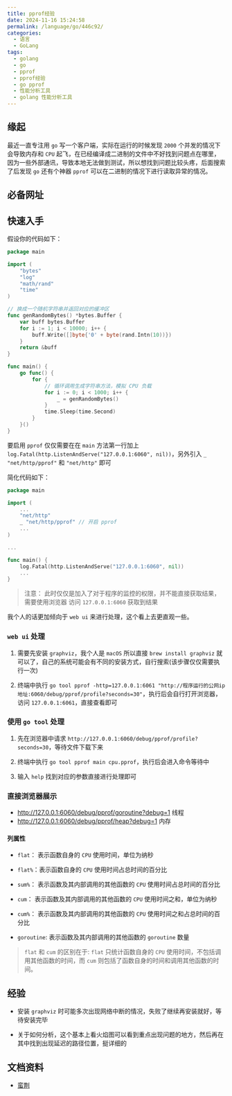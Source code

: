 ```yaml
---
title: pprof经验
date: 2024-11-16 15:24:58
permalink: /language/go/446c92/
categories:
  - 语言
  - GoLang
tags:
  - golang
  - go
  - pprof
  - pprof经验
  - go pprof
  - 性能分析工具
  - golang 性能分析工具
---
```


## 缘起

最近一直专注用 `go` 写一个客户端，实际在运行的时候发现 `2000` 个并发的情况下会导致内存和 `CPU` 起飞，在已经编译成二进制的文件中不好找到问题点在哪里，因为一些外部通讯，导致本地无法做到测试，所以想找到问题比较头疼，后面搜索了后发现 `go` 还有个神器 `pprof` 可以在二进制的情况下进行读取异常的情况。

<InArticleAdsense
    data-ad-client="ca-pub-1725717718088510"
    data-ad-slot="4281148213">
</InArticleAdsense>

<!-- more -->

## 必备网址

## 快速入手

假设你的代码如下：

```go
package main

import (
	"bytes"
	"log"
	"math/rand"
	"time"
)

// 换成一个随机字符串并返回对应的缓冲区
func genRandomBytes() *bytes.Buffer {
	var buff bytes.Buffer
	for i := 1; i < 10000; i++ {
		buff.Write([]byte{'0' + byte(rand.Intn(10))})
	}
	return &buff
}

func main() {
	go func() {
		for {
			// 循环调用生成字符串方法，模拟 CPU 负载
			for i := 0; i < 1000; i++ {
				_ = genRandomBytes()
			}
			time.Sleep(time.Second)
		}
	}()
}
```

要启用 `pprof` 仅仅需要在在 `main` 方法第一行加上 `log.Fatal(http.ListenAndServe("127.0.0.1:6060", nil))`，另外引入 `_ "net/http/pprof"` 和 `"net/http"` 即可

简化代码如下：

```go
package main

import (
	...
	"net/http"
	_ "net/http/pprof" // 开启 pprof
	...
)

...

func main() {
    log.Fatal(http.ListenAndServe("127.0.0.1:6060", nil))
	...
}
```

> 注意： 此时仅仅是加入了对于程序的监控的权限，并不能直接获取结果，需要使用浏览器 访问 `127.0.0.1:6060` 获取到结果

我个人的话更加倾向于 `web ui` 来进行处理，这个看上去更直观一些。

### `web ui` 处理

1. 需要先安装 `graphviz`，我个人是 `macOS` 所以直接 `brew install graphviz` 就可以了，自己的系统可能会有不同的安装方式，自行搜索(该步骤仅仅需要执行一次)

2. 终端中执行 `go tool pprof -http=127.0.0.1:6061 "http://程序运行的公网ip地址:6060/debug/pprof/profile?seconds=30"`，执行后会自行打开浏览器，访问 `127.0.0.1:6061`，直接查看即可

### 使用 `go tool` 处理

1. 先在浏览器中请求 `http://127.0.0.1:6060/debug/pprof/profile?seconds=30`，等待文件下载下来

2. 终端中执行 `go tool pprof main cpu.pprof`，执行后会进入命令等待中

3. 输入 `help` 找到对应的参数直接进行处理即可

### 直接浏览器展示

- http://127.0.0.1:6060/debug/pprof/goroutine?debug=1 线程
- http://127.0.0.1:6060/debug/pprof/heap?debug=1 内存

#### 列属性

- `flat`： 表示函数自身的 `CPU` 使用时间，单位为纳秒

- `flat%`：表示函数自身的 `CPU` 使用时间占总时间的百分比

- `sum%`： 表示函数及其内部调用的其他函数的 `CPU` 使用时间占总时间的百分比

- `cum`： 表示函数及其内部调用的其他函数的 `CPU` 使用时间之和，单位为纳秒

- `cum%`： 表示函数及其内部调用的其他函数的 `CPU` 使用时间之和占总时间的百分比

- `goroutine`: 表示函数及其内部调用的其他函数的 `goroutine` 数量

> `flat` 和 `cum` 的区别在于: `flat` 只统计函数自身的 `CPU` 使用时间，不包括调用其他函数的时间，而 `cum` 则包括了函数自身的时间和调用其他函数的时间。

## 经验

- 安装 `graphviz` 时可能多次出现网络中断的情况，失败了继续再安装就好，等待安装完毕

- 关于如何分析，这个基本上看火焰图可以看到重点出现问题的地方，然后再在其中找到出现延迟的路径位置，挺详细的

## 文档资料

- [蛮荆](https://dbwu.tech/posts/golang_pprof)
